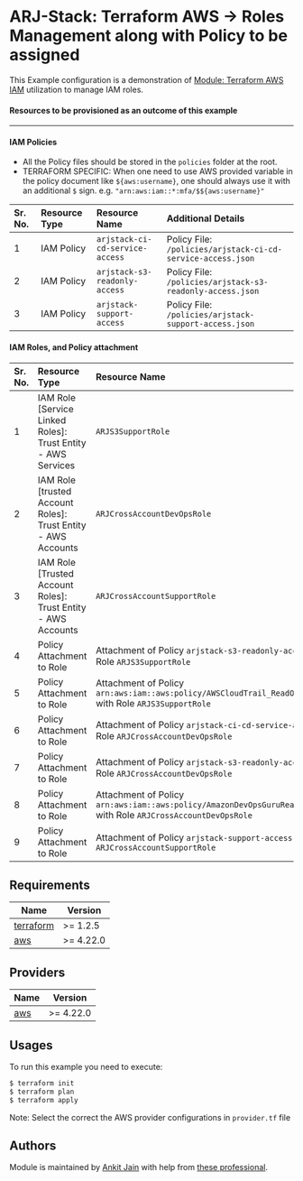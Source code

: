 # ARJ-Stack: Terraform AWS -> Roles Management along with Policy to be assigned

This Example configuration is a demonstration of [Module: Terraform AWS IAM](https://github.com/arjstack/terraform-aws-iam) utilization to manage IAM roles.


#### Resources to be provisioned as an outcome of this example
---

#### IAM Policies

- All the Policy files should be stored in the `policies` folder at the root.
- TERRAFORM SPECIFIC: When one need to use AWS provided variable in the policy document like `${aws:username}`, one should always use it with an additional `$` sign. e.g. `"arn:aws:iam::*:mfa/$${aws:username}"`

| Sr. No. | Resource Type | Resource Name | Additional Details |
|:------|:------|:------|:------|
| 1 | IAM Policy | `arjstack-ci-cd-service-access` | Policy File: `/policies/arjstack-ci-cd-service-access.json` |
| 2 | IAM Policy | `arjstack-s3-readonly-access` | Policy File: `/policies/arjstack-s3-readonly-access.json` |
| 3 | IAM Policy | `arjstack-support-access` | Policy File: `/policies/arjstack-support-access.json` |

#### IAM Roles, and Policy attachment

| Sr. No. | Resource Type | Resource Name | Additional Details |
|:------|:------|:------|:------|
| 1 | IAM Role [Service Linked Roles]: Trust Entity - AWS Services | `ARJS3SupportRole` |  |
| 2 | IAM Role [trusted Account Roles]: Trust Entity - AWS Accounts | `ARJCrossAccountDevOpsRole` |  |
| 3 | IAM Role [Trusted Account Roles]: Trust Entity - AWS Accounts | `ARJCrossAccountSupportRole` |  |
| 4 | Policy Attachment to Role | Attachment of Policy `arjstack-s3-readonly-access` with Role `ARJS3SupportRole` |  |
| 5 | Policy Attachment to Role | Attachment of Policy `arn:aws:iam::aws:policy/AWSCloudTrail_ReadOnlyAccess` with Role `ARJS3SupportRole` |  |
| 6 | Policy Attachment to Role | Attachment of Policy `arjstack-ci-cd-service-access` with Role `ARJCrossAccountDevOpsRole` |  |
| 7 | Policy Attachment to Role | Attachment of Policy `arjstack-s3-readonly-access` with Role `ARJCrossAccountDevOpsRole` |  |
| 8 | Policy Attachment to Role | Attachment of Policy `arn:aws:iam::aws:policy/AmazonDevOpsGuruReadOnlyAccess` with Role `ARJCrossAccountDevOpsRole` |  |
| 9 | Policy Attachment to Role | Attachment of Policy `arjstack-support-access` with Role `ARJCrossAccountSupportRole` |  |

## Requirements

| Name | Version |
|------|---------|
| <a name="requirement_terraform"></a> [terraform](#requirement\_terraform) | >= 1.2.5 |
| <a name="requirement_aws"></a> [aws](#requirement\_aws) | >= 4.22.0 |

## Providers

| Name | Version |
|------|---------|
| <a name="provider_aws"></a> [aws](#provider\_aws) | >= 4.22.0 |

## Usages

To run this example you need to execute:

```bash
$ terraform init
$ terraform plan
$ terraform apply
```

Note: Select the correct the AWS provider configurations in `provider.tf` file

## Authors

Module is maintained by [Ankit Jain](https://github.com/ankit-jn) with help from [these professional](https://github.com/arjstack/terraform-aws-examples/graphs/contributors).
